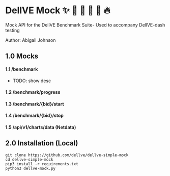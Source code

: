 # DellVE Mock :sparkles: :tada: :dancer: :princess: :metal: :fire:  
Mock API for the DellVE Benchmark Suite- Used to accompany DellVE-dash testing

Author: Abigail Johnson  

## 1.0 Mocks
#### 1.1 /benchmark
+ TODO: show desc
#### 1.2 /benchmark/progress

#### 1.3 /benchmark/{bid}/start

#### 1.4 /benchmark/{bid}/stop

#### 1.5 /api/v1/charts/data (Netdata)

## 2.0 Installation (Local)
```
git clone https://github.com/dellve/dellve-simple-mock  
cd dellve-simple-mock
pip3 install -r requirements.txt  
python3 dellve-mock.py
```
